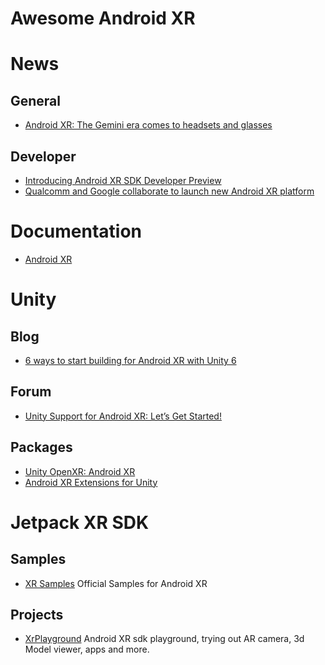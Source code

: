 # Awesome Android XR
 
# News
## General
- [Android XR: The Gemini era comes to headsets and glasses](https://blog.google/products/android/android-xr/)
## Developer
- [Introducing Android XR SDK Developer Preview](https://android-developers.googleblog.com/2024/12/introducing-android-xr-sdk-developer-preview.html)
- [Qualcomm and Google collaborate to launch new Android XR platform](https://www.qualcomm.com/developer/blog/2024/12/qualcomm-google-collaborate-to-launch-android-xr-platform)
# Documentation
- [Android XR](https://developer.android.com/develop/xr/)

# Unity
## Blog
- [6 ways to start building for Android XR with Unity 6](https://unity.com/blog/6-ways-to-start-building-for-android-xr-with-unity-6)
## Forum
- [Unity Support for Android XR: Let’s Get Started!](https://discussions.unity.com/t/unity-support-for-android-xr-let-s-get-started/1566527)
## Packages
- [Unity OpenXR: Android XR](https://docs.unity3d.com/Packages/com.unity.xr.androidxr-openxr@0.4/manual/index.html)
- [Android XR Extensions for Unity](https://github.com/android/android-xr-unity-package)

# Jetpack XR SDK
## Samples
- [XR Samples](https://github.com/android/xr-samples) Official Samples for Android XR 
## Projects
- [XrPlayground](https://github.com/Kashif-E/XrPlayground) Android XR sdk playground, trying out AR camera, 3d Model viewer, apps and more.

